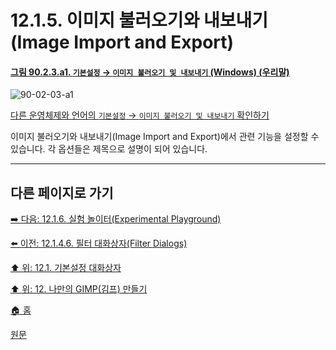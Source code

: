 # 12.1.5. 이미지 불러오기와 내보내기(Image Import and Export)

<a id="90-02-03-a1"></a>

#### [그림 90.2.3.a1. `기본설정` → `이미지 불러오기 및 내보내기` (Windows) (우리말)](./90-02-03-image-import-n-export.md#90-02-03-a1)
![90-02-03-a1](https://github.com/wonder13662/gimp/assets/15767104/14028ff0-e3c4-4eb0-8dee-57885a107a3d)

[다른 운영체제와 언어의 `기본설정` → `이미지 불러오기 및 내보내기` 확인하기](./90-02-03-image-import-n-export.md#90-02-03-a2)

이미지 불러오기와 내보내기(Image Import and Export)에서 관련 기능을 설정할 수 있습니다. 각 옵션들은 제목으로 설명이 되어 있습니다.

[comment]: <> (TODO 사용자에게 영향이 큰 옵션이 있는지 확인 필요!)

***

## 다른 페이지로 가기

[➡️ 다음: 12.1.6. 실험 놀이터(Experimental Playground)](./12-01-06-experimental-playground.md)

[⬅️ 이전: 12.1.4.6. 필터 대화상자(Filter Dialogs)](./12-01-04-06-filter_dialogs.md)

[⬆️ 위: 12.1. 기본설정 대화상자](./12-01-00-preference-dialog.md)

[⬆️ 위: 12. 나만의 GIMP(김프) 만들기](./12-00-enrich-my-gimp.md)

[🏠 홈](./00-home.md)

[원문](https://docs.gimp.org/2.10/ko/gimp-pimping.html#gimp-prefs-import-export)

